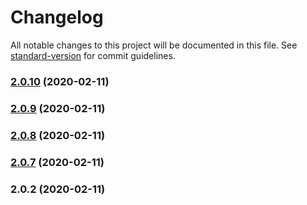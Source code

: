# Changelog

All notable changes to this project will be documented in this file. See [standard-version](https://github.com/conventional-changelog/standard-version) for commit guidelines.

### [2.0.10](https://github.com/nnitish/ng-connection/compare/v2.0.9...v2.0.10) (2020-02-11)

### [2.0.9](https://github.com/nnitish/ng-connection/compare/v2.0.8...v2.0.9) (2020-02-11)

### [2.0.8](https://github.com/nnitish/ng-connection/compare/v2.0.7...v2.0.8) (2020-02-11)

### [2.0.7](https://github.com/nnitish/ng-connection/compare/v2.0.6...v2.0.7) (2020-02-11)

### 2.0.2 (2020-02-11)
